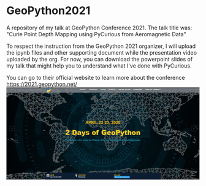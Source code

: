 # GeoPython2021
A repository of my talk at GeoPython Conference 2021. 
The talk title was: "Curie Point Depth Mapping using PyCurious from Aeromagnetic Data"

To respect the instruction from the GeoPython 2021 organizer, I will upload the ipynb files and other supporting document while the presentation video uploaded by the org. For now, you can download the powerpoint slides of my talk that might help you to understand what I've done with PyCurious.

You can go to their official website to learn more about the conference https://2021.geopython.net/
![alt text](https://github.com/panjoel4/GeoPython2021/blob/main/Images/geopyt.PNG?raw=true)
